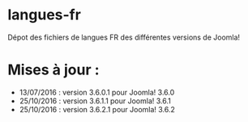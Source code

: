 # langues-fr

Dépot des fichiers de langues FR des différentes versions de Joomla!

# Mises à jour :

- 13/07/2016 : version 3.6.0.1 pour Joomla! 3.6.0 
- 25/10/2016 : version 3.6.1.1 pour Joomla! 3.6.1
- 25/10/2016 : version 3.6.2.1 pour Joomla! 3.6.2
